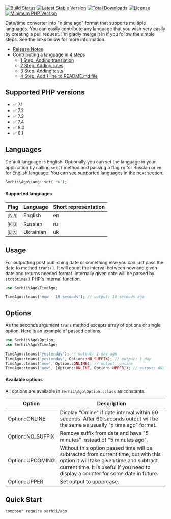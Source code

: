 [![Build Status](https://img.shields.io/endpoint.svg?url=https%3A%2F%2Factions-badge.atrox.dev%2FSerhiiCho%2Fago%2Fbadge&style=flat)](https://actions-badge.atrox.dev/SerhiiCho/ago/goto)
[![Latest Stable Version](https://poser.pugx.org/serhii/ago/v/stable)](https://packagist.org/packages/serhii/ago)
[![Total Downloads](https://poser.pugx.org/serhii/ago/downloads)](https://packagist.org/packages/serhii/ago)
[![License](https://poser.pugx.org/serhii/ago/license)](https://packagist.org/packages/serhii/ago)
<a href="https://php.net/" rel="nofollow"><img src="https://camo.githubusercontent.com/2b1ed18c21257b0a1e6b8568010e6e8f3636e6d5/68747470733a2f2f696d672e736869656c64732e696f2f62616467652f7068702d253345253344253230372e312d3838393242462e7376673f7374796c653d666c61742d737175617265" alt="Minimum PHP Version" data-canonical-src="https://img.shields.io/badge/php-%3E%3D%207.1-8892BF.svg" style="max-width:100%;"></a>

Date/time converter into "n time ago" format that supports multiple languages. You can easily contribute any language that you wish very easily by creating a pull request. I'm gladly merge it in if you follow the simple steps. See the links below for more information.


- [Release Notes](https://github.com/SerhiiCho/ago/blob/master/CHANGELOG.md)
- [Contributing a language in 4 steps](https://github.com/SerhiiCho/ago/blob/master/CONTRIBUTE.md)
  - [1 Step. Adding translation](https://github.com/SerhiiCho/ago/blob/master/CONTRIBUTE.md#1-step-adding-translation)
  - [2 Step. Adding rules](https://github.com/SerhiiCho/ago/blob/master/CONTRIBUTE.md#2-step-adding-rules)
  - [3 Step. Adding tests](https://github.com/SerhiiCho/ago/blob/master/CONTRIBUTE.md#3-step-adding-tests)
  - [4 Step. Add 1 line to README.md file](https://github.com/SerhiiCho/ago/blob/master/CONTRIBUTE.md#4-step-add-1-line-to-readmemd-file)

## Supported PHP versions

- ✅ 7.1
- ✅ 7.2
- ✅ 7.3
- ✅ 7.4
- ✅ 8.0
- ✅ 8.1

## Languages

Default language is English. Optionally you can set the language in your application by calling `set()` method and passing a flag `ru` for Russian or `en` for English language. You can see supported languages in the next section.

```php
Serhii\Ago\Lang::set('ru');
```

#### Supported languages

<table>
  <thead>
    <tr>
      <th>Flag</th>
      <th>Language</th>
      <th>Short representation</th>
    </tr>
  </thead>
  <tbody>
     <tr>
      <td>🇬🇧</td>
      <td>English</td>
      <td>en</td>
    </tr>
    <tr>
      <td>🇷🇺</td>
      <td>Russian</td>
      <td>ru</td>
    </tr>
    <tr>
      <td>🇺🇦</td>
      <td>Ukrainian</td>
      <td>uk</td>
    </tr>
  </tbody>
</table>

## Usage

For outputting post publishing date or something else you can just pass the date to method `trans()`. It will count the interval between now and given date and returns needed format. Internally given date will be parsed by `strtotime()` PHP's internal function.

```php
use Serhii\Ago\TimeAgo;

TimeAgo::trans('now - 10 seconds'); // output: 10 seconds ago
```

## Options

As the seconds argument `trans` method excepts array of options or single option. Here is an example of passed options.

```php
use Serhii\Ago\Option;
use Serhii\Ago\TimeAgo;

TimeAgo::trans('yesterday'); // output: 1 day ago
TimeAgo::trans('yesterday', Option::NO_SUFFIX); // output: 1 day
TimeAgo::trans('now', Option::ONLINE); // output: online
TimeAgo::trans('now', [Option::ONLINE, Option::UPPER]); // output: ONLINE
```

#### Available options

All options are available in `Serhii\Ago\Option::class` as constants.

<table>
  <thead>
    <tr>
      <th>Option</th>
      <th>Description</th>
    </tr>
  </thead>
  <tbody>
     <tr>
      <td>Option::ONLINE</td>
      <td>Display "Online" if date interval within 60 seconds. After 60 seconds output will be the same as usually "x time ago" format.</td>
    </tr>
    <tr>
      <td>Option::NO_SUFFIX</td>
      <td>Remove suffix from date and have "5 minutes" instead of "5 minutes ago".</td>
    </tr>
    <tr>
      <td>Option::UPCOMING</td>
      <td>Without this option passed time will be subtracted from current time, but with this option it will take given time and subtract current time. It is useful if you need to display a counter for some date in future.</td>
    </tr>
    <tr>
      <td>Option::UPPER</td>
      <td>Set output to uppercase.</td>
    </tr>
  </tbody>
</table>

## Quick Start

```bash
composer require serhii/ago
```
